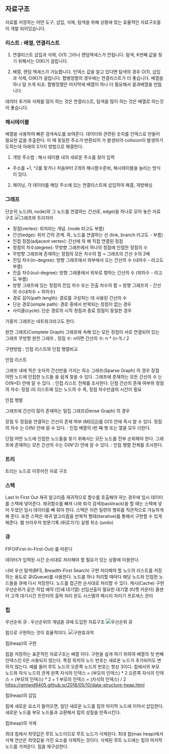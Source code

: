 ## 자료구조
자료를 저장하는 어떤 도구, 삽입, 삭제, 탐색을 위해 상황에 맞는 효율적인 자료구조들이 개발 되어있습니다.

### 리스트 : 배열, 연결리스트 
  1) 연결리스트
   삽입과 삭제, O(1) 그러나 랜덤액세스가 안됩니다. 
   탐색, K번째 값을 찾기 위해서는 O(K)가 걸립니다. 
  
  2) 배열, 랜덤 엑세스가 가능합니다. 인덱스 값을 알고 있다면
   탐색의 경우 O(1), 삽입과 삭제, O(K)가 걸립니다. 
   합병정렬의 경우에는 연결리스트가 더 좋습니다. 배열을 하나 덜 쓰게 되죠.
   합병정렬은 마지막에 배열이 하나 더 필요해서 결과배열을 만듭니다. 
  
  데이터 추가와 삭제를 많이 하는 것은 연결리스트, 탐색을 많이 하는 것은 
  배열로 하는것이 좋습니다.  

### 해시테이블
배열을 사용하여 빠른 검색속도를 보여준다. 데이터와 관련된 숫자를 인덱스로 만들어 필요한 값을 추출한다. 이 때 동일한 주소가 반환되어 가 발생되어 collision이 발생하기도하는데 아래의 3가지 방법으로 해결한다. 
  1) 개방 주소법 : 해시 테이블 내의 새로운 주소를 찾아 입력 
   - 주소를 +1, ^2를 찾거나 처음부터 2개의 해시함수준비, 해시테이블을 늘리는 방식이 있다. 
  2) 체이닝, 각 데이터를 해당 주소에 있는 연결리스트에 삽입하여 해결, 개방해싱   

### 그래프
단순히 노드(N, node)와 그 노드를 연결하는 간선(E, edge)을 하나로 모아 놓은 자료 구조 
![그래프와 트리차이](https://gmlwjd9405.github.io/images/data-structure-graph/graph-vs-tree.png)
- 정점(vertex): 위치라는 개념. (node 라고도 부름)
- 간선(edge): 위치 간의 관계. 즉, 노드를 연결하는 선 (link, branch 라고도 - 부름)
- 인접 정점(adjacent vertex): 간선에 의 해 직접 연결된 정점
- 정점의 차수(degree): 무방향 그래프에서 하나의 정점에 인접한 정점의 수
- 무방향 그래프에 존재하는 정점의 모든 차수의 합 = 그래프의 간선 수의 2배
- 진입 차수(in-degree): 방향 그래프에서 외부에서 오는 간선의 수 (내차수 - 라고도 부름)
- 진출 차수(out-degree): 방향 그래픙에서 외부로 향하는 간선의 수 (외차수 - 라고도 부름)
- 방향 그래프에 있는 정점의 진입 차수 또는 진출 차수의 합 = 방향 그래프의 - 간선의 수(내차수 + 외차수)
- 경로 길이(path length): 경로를 구성하는 데 사용된 간선의 수
- 단순 경로(simple path): 경로 중에서 반복되는 정점이 없는 경우
- 사이클(cycle): 단순 경로의 시작 정점과 종료 정점이 동일한 경우 

가중치 그래프는 네트워크라고도 한다. 

완전 그래프(Complete Graph)
그래프에 속해 있는 모든 정점이 서로 연결되어 있는 그래프
무방향 완전 그래프 , 정점 수: n이면 간선의 수: n * (n-1) / 2 
 
구현방법 : 인접 리스트와 인접 행렬비교

인접 리스트

그래프 내에 적은 숫자의 간선만을 가지는 희소 그래프(Sparse Graph) 의 경우
장점
어떤 노드에 인접한 노드들 을 쉽게 찾을 수 있다.
그래프에 존재하는 모든 간선의 수 는 O(N+E) 안에 알 수 있다. : 인접 리스트 전체를 조사한다.
단점
간선의 존재 여부와 정점의 차수: 정점 i의 리스트에 있는 노드의 수 즉, 정점 차수만큼의 시간이 필요

인접 행렬

그래프에 간선이 많이 존재하는 밀집 그래프(Dense Graph) 의 경우

장점
두 정점을 연결하는 간선의 존재 여부 (M[i][j])를 O(1) 안에 즉시 알 수 있다.
정점의 차수 는 O(N) 안에 알 수 있다. : 인접 배열의 i번 째 행 또는 열을 모두 더한다.

단점
어떤 노드에 인접한 노드들을 찾기 위해서는 모든 노드를 전부 순회해야 한다.
그래프에 존재하는 모든 간선의 수는 O(N^2) 안에 알 수 있다. : 인접 행렬 전체를 조사한다. 

### 트리
트리는 노드로 이루어진 자료 구조

### 스택
Last In First Out 
재귀 알고리즘
재귀적으로 함수를 호출해야 하는 경우에 임시 데이터를 스택에 넣어준다.
재귀함수를 빠져 나와 퇴각 검색(backtrack)을 할 때는 스택에 넣어 두었던 임시 데이터를 빼 줘야 한다.
스택은 이런 일련의 행위를 직관적으로 가능하게 해 준다.
또한 스택은 재귀 알고리즘을 반복적 형태(iterative)를 통해서 구현할 수 있게 해준다.
웹 브라우저 방문기록 (뒤로가기)
실행 취소 (undo) 

### 큐
 FIFO(First-In-First-Out) 를 따른다 

데이터가 입력된 시간 순서대로 처리해야 할 필요가 있는 상황에 이용한다.

너비 우선 탐색(BFS, Breadth-First Search) 구현
처리해야 할 노드의 리스트를 저장하는 용도로 큐(Queue)를 사용한다.
노드를 하나 처리할 때마다 해당 노드와 인접한 노드들을 큐에 다시 저장한다.
노드를 접근한 순서대로 처리할 수 있다.
캐시(Cache) 구현
우선순위가 같은 작업 예약 (인쇄 대기열)
선입선출이 필요한 대기열 (티켓 카운터)
콜센터 고객 대기시간
프린터의 출력 처리
윈도 시스템의 메시지 처리기
프로세스 관리 

### 힙
우선순위 큐 : 우선순위의 개념을 큐에 도입한 자료구조
![우선순위 큐](https://gmlwjd9405.github.io/images/data-structure-heap/data-structure-heap-compare.png)

힙으로 구현하는 것이 효율적이다. 
![구현효과적](https://gmlwjd9405.github.io/images/data-structure-heap/data-structure-heap-priorityqueue.png)

힙(heap)의 구현

힙을 저장하는 표준적인 자료구조는 배열 이다.
구현을 쉽게 하기 위하여 배열의 첫 번째 인덱스인 0은 사용되지 않는다.
특정 위치의 노드 번호는 새로운 노드가 추가되어도 변하지 않는다.
예를 들어 루트 노드의 오른쪽 노드의 번호는 항상 3이다.
힙에서의 부모 노드와 자식 노드의 관계
왼쪽 자식의 인덱스 = (부모의 인덱스) * 2
오른쪽 자식의 인덱스 = (부모의 인덱스) * 2 + 1
부모의 인덱스 = (자식의 인덱스) / 2
https://gmlwjd9405.github.io/2018/05/10/data-structure-heap.html


힙(heap)의 삽입

힙에 새로운 요소가 들어오면, 일단 새로운 노드를 힙의 마지막 노드에 이어서 삽입한다.
새로운 노드를 부모 노드들과 교환해서 힙의 성질을 만족시킨다. 

힙(heap)의 삭제

최대 힙에서 최댓값은 루트 노드이므로 루트 노드가 삭제된다.
최대 힙(max heap)에서 삭제 연산은 최댓값을 가진 요소를 삭제하는 것이다.
삭제된 루트 노드에는 힙의 마지막 노드를 가져온다.
힙을 재구성한다. 
